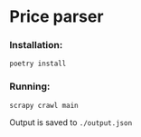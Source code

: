 # Price parser

### Installation:
`poetry install`

### Running:
`scrapy crawl main`

Output is saved to `./output.json`